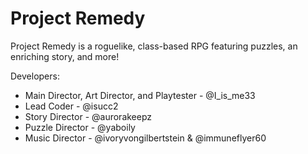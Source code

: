 # Project Remedy

Project Remedy is a roguelike, class-based RPG featuring puzzles, an enriching story, and more!

Developers:

- Main Director, Art Director, and Playtester - @I_is_me33
- Lead Coder - @isucc2
- Story Director - @aurorakeepz
- Puzzle Director - @yaboily
- Music Director - @ivoryvongilbertstein & @immuneflyer60

